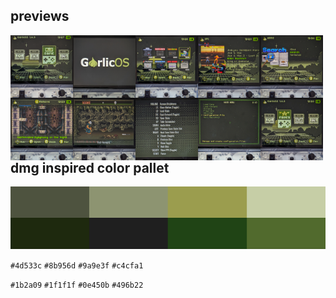 
## previews

<img src="https://github.com/xero/garlicboy/blob/previews/img/menu-game.jpg?raw=true" width="100" height="100" align="left">
<img src="https://github.com/xero/garlicboy/blob/previews/img/bootlogo.jpg?raw=true" width="100" height="100" align="left">
<img src="https://github.com/xero/garlicboy/blob/previews/img/consoles.jpg?raw=true" width="100" height="100" align="left">
<img src="https://github.com/xero/garlicboy/blob/previews/img/games.jpg?raw=true" width="100" height="100" align="left">
<img src="https://github.com/xero/garlicboy/blob/previews/img/apps-search.jpg?raw=true" width="100" height="100" align="left">
<img src="https://github.com/xero/garlicboy/blob/previews/img/recents.jpg?raw=true" width="100" height="100" align="left">
<img src="https://github.com/xero/garlicboy/blob/previews/img/overlays.jpg?raw=true" width="100" height="100" align="left">
<img src="https://github.com/xero/garlicboy/blob/previews/img/quick-menu.jpg?raw=true" width="100" height="100" align="left">
<img src="https://github.com/xero/garlicboy/blob/previews/img/retroarch.jpg?raw=true" width="100" height="100" align="left">
<img src="https://github.com/xero/garlicboy/blob/previews/img/menu-fav.jpg?raw=true" width="100" height="100" align="left">

## dmg inspired color pallet

<img src="https://github.com/xero/garlicboy/blob/previews/img/dmg-colors.png?raw=true">

`#4d533c` `#8b956d` `#9a9e3f` `#c4cfa1`

`#1b2a09` `#1f1f1f` `#0e450b` `#496b22`

